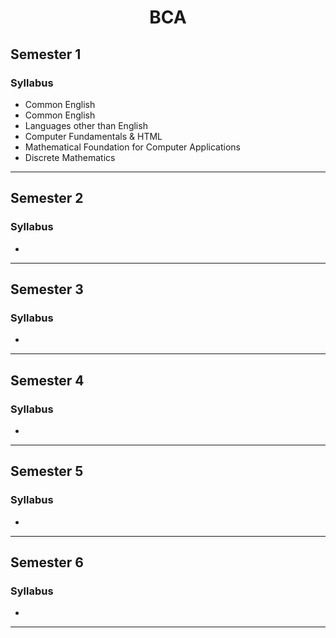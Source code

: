 <h1 align=center> BCA</h1>

## Semester 1

### Syllabus
* Common English
* Common English
* Languages other than English
* Computer Fundamentals & HTML
* Mathematical Foundation for Computer Applications
* Discrete Mathematics

******

## Semester 2

### Syllabus
* 

******

## Semester 3

### Syllabus
* 

******

## Semester 4

### Syllabus
* 

******

## Semester 5

### Syllabus
* 

******

## Semester 6

### Syllabus
* 

******
